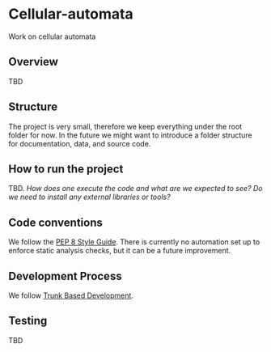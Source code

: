 # Cellular-automata
Work on cellular automata

## Overview
TBD

## Structure
The project is very small, therefore we keep everything under the root folder for now. 
In the future we might want to introduce a folder structure for documentation, data, and source code.

## How to run the project
TBD. 
_How does one execute the code and what are we expected to see? 
Do we need to install any external libraries or tools?_

## Code conventions
We follow the [PEP 8 Style Guide](https://peps.python.org/pep-0008/).
There is currently no automation set up to enforce static analysis checks, but it can be a future improvement.

## Development Process
We follow [Trunk Based Development](https://trunkbaseddevelopment.com/). 
## Testing
TBD